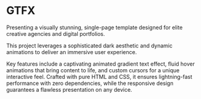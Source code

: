 # GTFX

Presenting a visually stunning, single-page template designed for elite creative agencies and digital portfolios.


This project leverages a sophisticated dark aesthetic and dynamic animations to deliver an immersive user experience.


Key features include a captivating animated gradient text effect, fluid hover animations that bring content to life, and custom cursors for a unique interactive feel. Crafted with pure HTML and CSS, it ensures lightning-fast performance with zero dependencies, while the responsive design guarantees a flawless presentation on any device.
